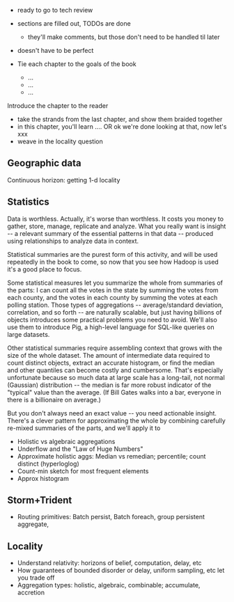 

* ready to go to tech review
* sections are filled out, TODOs are done
  - they'll make comments, but those don't need to be handled til later
* doesn't have to be perfect


* Tie each chapter to the goals of the book
  - ...
  - ...
  - ...


Introduce the chapter to the reader
* take the strands from the last chapter, and show them braided together
* in this chapter, you'll learn .... OR ok we're done looking at that, now let's xxx
* weave in the locality question


## Geographic data

Continuous horizon: getting 1-d locality

## Statistics

Data is worthless. Actually, it's worse than worthless. It costs you money to gather, store, manage, replicate and analyze. What you really want is insight -- a relevant summary of the essential patterns in that data -- produced using relationships to analyze data in context.

Statistical summaries are the purest form of this activity, and will be used repeatedly in the book to come, so now that you see how Hadoop is used it's a good place to focus.

Some statistical measures let you summarize the whole from summaries of the parts: I can count all the votes in the state by summing the votes from each county, and the votes in each county by summing the votes at each polling station. Those types of aggregations -- average/standard deviation, correlation, and so forth -- are naturally scalable, but just having billions of objects introduces some practical problems you need to avoid. We'll also use them to introduce Pig, a high-level language for SQL-like queries on large datasets.

Other statistical summaries require assembling context that grows with the size of the whole dataset. The amount of intermediate data required to count distinct objects, extract an accurate histogram, or find the median and other quantiles can become costly and cumbersome. That's especially unfortunate because so much data at large scale has a long-tail, not normal (Gaussian) distribution -- the median is far more robust indicator of the "typical" value than the average. (If Bill Gates walks into a bar, everyone in there is a billionaire on average.)

But you don't always need an exact value -- you need actionable insight. There's a clever pattern for approximating the whole by combining carefully re-mixed summaries of the parts, and we'll apply it to

* Holistic vs algebraic aggregations
* Underflow and the "Law of Huge Numbers"
* Approximate holistic aggs: Median vs remedian; percentile; count distinct (hyperloglog)
* Count-min sketch for most frequent elements
* Approx histogram

## Storm+Trident



* Routing primitives: Batch persist, Batch foreach, group persistent aggregate,

## Locality

* Understand relativity: horizons of belief, computation, delay, etc
* How guarantees of bounded disorder or delay, uniform sampling, etc let you trade off
* Aggregation types: holistic, algebraic, combinable; accumulate, accretion
